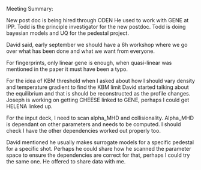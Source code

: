 Meeting Summary:


New post doc is being hired through ODEN
He used to work with GENE at IPP. 
Todd is the principle investigator for the new postdoc. Todd is doing bayesian models and UQ for the pedestal project. 

David said, early september we should have a 6h workshop where we go over what has been done and what we want from everyone.

For fingerprints, only linear gene is enough, when quasi-linear was mentioned in the paper it must have been a typo. 

For the idea of KBM threshold when I asked about how I should vary density and temperature gradient to find the KBM limit David started talking about the equilibrium and that is should be reconstructed as the profile changes. Joseph is working on getting CHEESE linked to GENE, perhaps I could get HELENA linked up.

For the input deck, I need to scan alpha_MHD and collisionality. Alpha_MHD is dependant on other parameters and needs to be computed. I should check I have the other dependencies worked out properly too.

David mentioned he usually makes surrogate models for a specific pedestal for a specific shot. Perhaps he could share how he scanned the parameter space to ensure the dependencies are correct for that, perhaps I could try the same one. He offered to share data with me.






